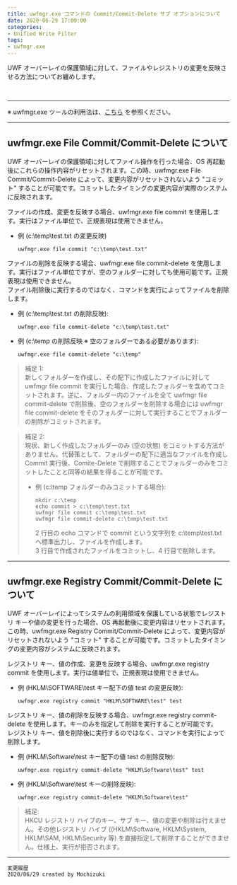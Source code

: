 ```yaml
---
title: uwfmgr.exe コマンドの Commit/Commit-Delete サブ オプションについて
date: 2020-06-29 17:00:00
categories:
- Unified Write Filter
tags:
- uwfmgr.exe
---
```

UWF オーバーレイの保護領域に対して、ファイルやレジストリの変更を反映させる方法についてお纏めします。
<!-- more -->
<br>

***
※ uwfmgr.exe ツールの利用法は、[こちら](https://docs.microsoft.com/en-us/windows-hardware/customize/enterprise/uwfmgrexe) を参照ください。  

***
## uwfmgr.exe File Commit/Commit-Delete について

UWF オーバーレイの保護領域に対してファイル操作を行った場合、OS 再起動後にこれらの操作内容がリセットされます。この時、uwfmgr.exe File Commit/Commit-Delete によって、変更内容がリセットされないよう "コミット" することが可能です。コミットしたタイミングの変更内容が実際のシステムに反映されます。  

ファイルの作成、変更を反映する場合、uwfmgr.exe file commit を使用します。実行はファイル単位で、正規表現は使用できません。  

- 例 (c:\temp\test.txt の変更反映)
   ```
   uwfmgr.exe file commit "c:\temp\test.txt"
   ```

ファイルの削除を反映する場合、uwfmgr.exe file commit-delete を使用します。実行はファイル単位ですが、空のフォルダーに対しても使用可能です。正規表現は使用できません。  
ファイル削除後に実行するのではなく、コマンドを実行によってファイルを削除します。  

- 例 (c:\temp\test.txt の削除反映):
   ```
   uwfmgr.exe file commit-delete "c:\temp\test.txt"
   ```

- 例 (c:\temp の削除反映 ※ 空のフォルダーである必要があります):
   ```
   uwfmgr.exe file commit-delete "c:\temp"
   ```

> 補足 1:  
新しくフォルダーを作成し、その配下に作成したファイルに対して uwfmgr file commit を実行した場合、作成したフォルダーを含めてコミットされます。逆に、フォルダー内のファイルを全て uwfmgr file commit-delete で削除後、空のフォルダーを削除する場合には uwfmgr file commit-delete をそのフォルダーに対して実行することでフォルダーの削除がコミットされます。  

> 補足 2:  
現状、新しく作成したフォルダーのみ (空の状態) をコミットする方法がありません。代替策として、フォルダーの配下に適当なファイルを作成し Commit 実行後、Comite-Delete で削除することでフォルダーのみをコミットしたことと同等の結果を得ることが可能です。
>
> - 例 (c:\temp フォルダーのみコミットする場合):
>   ```
>   mkdir c:\temp
>   echo commit > c:\temp\test.txt
>   uwfmgr file commit c:\temp\test.txt
>   uwfmgr file commit-delete c:\temp\test.txt
>   ```
>   2 行目の echo コマンドで commit という文字列を c:\temp\test.txt へ標準出力し、ファイルを作成します。  
>   3 行目で作成されたファイルをコミットし、4 行目で削除します。

***
## uwfmgr.exe Registry Commit/Commit-Delete について

UWF オーバーレイによってシステムの利用領域を保護している状態でレジストリ キーや値の変更を行った場合、OS 再起動後に変更内容はリセットされます。この時、uwfmgr.exe Registry Commit/Commit-Delete によって、変更内容がリセットされないよう "コミット" することが可能です。コミットしたタイミングの変更内容がシステムに反映されます。  

レジストリ キー、値の作成、変更を反映する場合、uwfmgr.exe registry commit を使用します。実行は値単位で、正規表現は使用できません。    

- 例 (HKLM\SOFTWARE\test キー配下の値 test の変更反映):
   ```
   uwfmgr.exe registry commit "HKLM\SOFTWARE\test" test
   ```

レジストリ キー、値の削除を反映する場合、uwfmgr.exe registry commit-delete を使用します。キーのみを指定して削除を実行することが可能です。  
レジストリ キー、値を削除後に実行するのではなく、コマンドを実行によって削除します。  

- 例 (HKLM\Software\test キー配下の値 test の削除反映):
   ```
   uwfmgr.exe registry commit-delete "HKLM\Software\test" test
   ```

- 例 (HKLM\Software\test キーの削除反映):
   ```
   uwfmgr.exe registry commit-delete "HKLM\Software\test"
   ```

> 補足:  
HKCU レジストリ ハイブのキー、サブ キー、値の変更や削除は行えません。その他レジストリ ハイブ ((HKLM\Software, HKLM\System, HKLM\SAM, HKLM\Security 等) を直接指定して削除することができません。仕様上、実行が拒否されます。

***
`変更履歴`  
`2020/06/29 created by Mochizuki`  